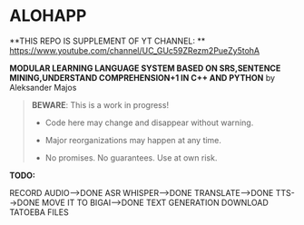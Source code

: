 # ALOHAPP
**THIS REPO IS SUPPLEMENT OF YT CHANNEL: ** https://www.youtube.com/channel/UC_GUc59ZRezm2PueZy5tohA


**MODULAR LEARNING LANGUAGE SYSTEM BASED ON SRS,SENTENCE MINING,UNDERSTAND COMPREHENSION+1 IN C++ AND PYTHON** by Aleksander Majos

> **BEWARE**: This is a work in progress!
>
> * Code here may change and disappear without warning.
>
> * Major reorganizations may happen at any time.
>
> * No promises. No guarantees. Use at own risk.

**TODO:**

RECORD AUDIO-->DONE
ASR WHISPER-->DONE
TRANSLATE-->DONE
TTS-->DONE
MOVE IT TO BIGAI-->DONE
TEXT GENERATION
DOWNLOAD TATOEBA FILES


